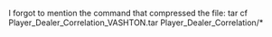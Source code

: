I forgot to mention the command that compressed the file:
tar cf Player_Dealer_Correlation_VASHTON.tar Player_Dealer_Correlation/*
